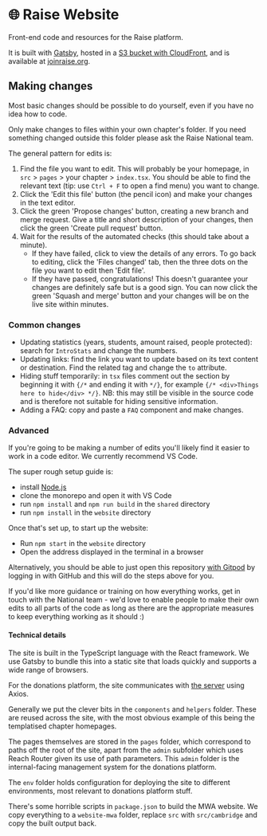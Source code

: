 # 🌐 Raise Website

Front-end code and resources for the Raise platform.

It is built with [Gatsby](https://www.gatsbyjs.com/), hosted in a [S3 bucket with CloudFront](https://aws.amazon.com/blogs/networking-and-content-delivery/amazon-s3-amazon-cloudfront-a-match-made-in-the-cloud/), and is available at [joinraise.org](https://joinraise.org).

## Making changes

Most basic changes should be possible to do yourself, even if you have no idea how to code.

Only make changes to files within your own chapter's folder. If you need something changed outside this folder please ask the Raise National team.

The general pattern for edits is:
1. Find the file you want to edit. This will probably be your homepage, in `src` > `pages` > your chapter > `index.tsx`. You should be able to find the relevant text (tip: use `Ctrl + F` to open a find menu) you want to change.
2. Click the 'Edit this file' button (the pencil icon) and make your changes in the text editor.
3. Click the green 'Propose changes' button, creating a new branch and merge request. Give a title and short description of your changes, then click the green 'Create pull request' button.
4. Wait for the results of the automated checks (this should take about a minute).
    - If they have failed, click to view the details of any errors. To go back to editing, click the 'Files changed' tab, then the three dots on the file you want to edit then 'Edit file'.
    - If they have passed, congratulations! This doesn't guarantee your changes are definitely safe but is a good sign. You can now click the green 'Squash and merge' button and your changes will be on the live site within minutes.

### Common changes

- Updating statistics (years, students, amount raised, people protected): search for `IntroStats` and change the numbers.
- Updating links: find the link you want to update based on its text content or destination. Find the related tag and change the `to` attribute.
- Hiding stuff temporarily: in `tsx` files comment out the section by beginning it with `{/*` and ending it with `*/}`, for example `{/* <div>Things here to hide</div> */}`. NB: this may still be visible in the source code and is therefore not suitable for hiding sensitive information.
- Adding a FAQ: copy and paste a `FAQ` component and make changes.

### Advanced

If you're going to be making a number of edits you'll likely find it easier to work in a code editor. We currently recommend VS Code.

The super rough setup guide is:
- install [Node.js](https://nodejs.org/en/download/)
- clone the monorepo and open it with VS Code
- run `npm install` and `npm run build` in the `shared` directory
- run `npm install` in the `website` directory

Once that's set up, to start up the website:
- Run `npm start` in the `website` directory
- Open the address displayed in the terminal in a browser

Alternatively, you should be able to just open this repository [with Gitpod](https://gitpod.io/#https://github.com/raisenational/raise) by logging in with GitHub and this will do the steps above for you.

If you'd like more guidance or training on how everything works, get in touch with the National team - we'd love to enable people to make their own edits to all parts of the code as long as there are the appropriate measures to keep everything working as it should :)

#### Technical details

The site is built in the TypeScript language with the React framework. We use Gatsby to bundle this into a static site that loads quickly and supports a wide range of browsers.

For the donations platform, the site communicates with [the server](../server) using Axios.

Generally we put the clever bits in the `components` and `helpers` folder. These are reused across the site, with the most obvious example of this being the templatised chapter homepages.

The pages themselves are stored in the `pages` folder, which correspond to paths off the root of the site, apart from the `admin` subfolder which uses Reach Router given its use of path parameters. This `admin` folder is the internal-facing management system for the donations platform.

The `env` folder holds configuration for deploying the site to different environments, most relevant to donations platform stuff.

There's some horrible scripts in `package.json` to build the MWA website. We copy everything to a `website-mwa` folder, replace `src` with `src/cambridge` and copy the built output back.
